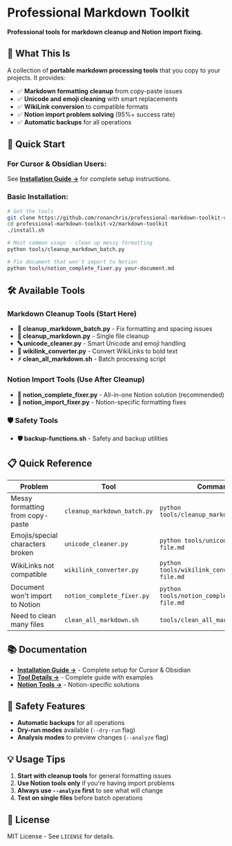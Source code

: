 # Professional Markdown Toolkit

**Professional tools for markdown cleanup and Notion import fixing.**

## 🎯 What This Is

A collection of **portable markdown processing tools** that you copy to your projects. It provides:

- ✅ **Markdown formatting cleanup** from copy-paste issues
- ✅ **Unicode and emoji cleaning** with smart replacements
- ✅ **WikiLink conversion** to compatible formats
- ✅ **Notion import problem solving** (95%+ success rate)
- ✅ **Automatic backups** for all operations

## 🚀 Quick Start

### **For Cursor & Obsidian Users:**
See **[Installation Guide →](INSTALLATION-GUIDE.md)** for complete setup instructions.

### **Basic Installation:**
```bash
# Get the tools
git clone https://github.com/ronanchris/professional-markdown-toolkit-v2.git
cd professional-markdown-toolkit-v2/markdown-toolkit
./install.sh

# Most common usage - clean up messy formatting
python tools/cleanup_markdown_batch.py

# Fix document that won't import to Notion
python tools/notion_complete_fixer.py your-document.md
```

## 🛠️ Available Tools

### **Markdown Cleanup Tools** (Start Here)

- **🧹 cleanup_markdown_batch.py** - Fix formatting and spacing issues
- **📝 cleanup_markdown.py** - Single file cleanup
- **🔤 unicode_cleaner.py** - Smart Unicode and emoji handling
- **🔗 wikilink_converter.py** - Convert WikiLinks to bold text
- **⚡ clean_all_markdown.sh** - Batch processing script

### **Notion Import Tools** (Use After Cleanup)

- **📄 notion_complete_fixer.py** - All-in-one Notion solution (recommended)
- **🎯 notion_import_fixer.py** - Notion-specific formatting fixes

### **🛡️ Safety Tools**

- **🛡️ backup-functions.sh** - Safety and backup utilities

## 📋 Quick Reference

| **Problem** | **Tool** | **Command** |
|-------------|----------|-------------|
| Messy formatting from copy-paste | `cleanup_markdown_batch.py` | `python tools/cleanup_markdown_batch.py` |
| Emojis/special characters broken | `unicode_cleaner.py` | `python tools/unicode_cleaner.py file.md` |
| WikiLinks not compatible | `wikilink_converter.py` | `python tools/wikilink_converter.py file.md` |
| Document won't import to Notion | `notion_complete_fixer.py` | `python tools/notion_complete_fixer.py file.md` |
| Need to clean many files | `clean_all_markdown.sh` | `tools/clean_all_markdown.sh` |

## 📚 Documentation

- **[Installation Guide →](INSTALLATION-GUIDE.md)** - Complete setup for Cursor & Obsidian
- **[Tool Details →](markdown-toolkit/README.md)** - Complete guide with examples
- **[Notion Tools →](markdown-toolkit/tools/README-NOTION-TOOLS.md)** - Notion-specific solutions

## 🚨 Safety Features

- **Automatic backups** for all operations
- **Dry-run modes** available (`--dry-run` flag)
- **Analysis modes** to preview changes (`--analyze` flag)

## 💡 Usage Tips

1. **Start with cleanup tools** for general formatting issues
2. **Use Notion tools only** if you're having import problems
3. **Always use `--analyze` first** to see what will change
4. **Test on single files** before batch operations

## 📄 License

MIT License - See `LICENSE` for details.

